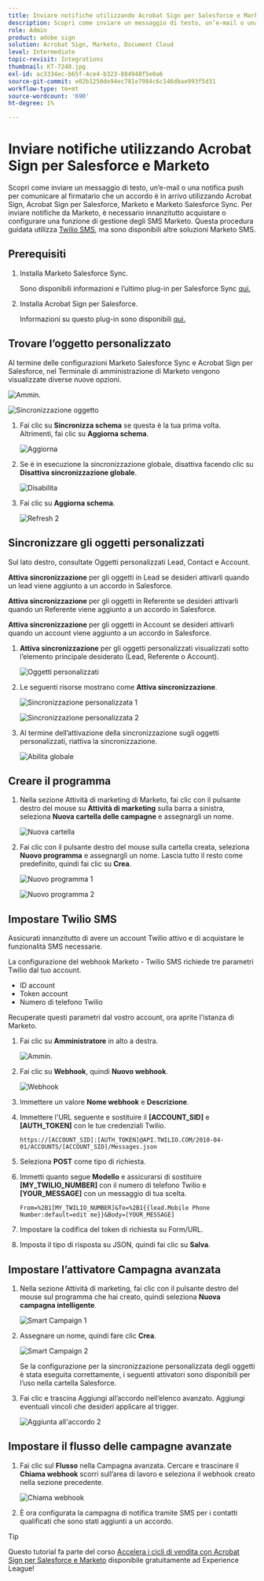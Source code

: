 ```yaml
---
title: Inviare notifiche utilizzando Acrobat Sign per Salesforce e Marketo
description: Scopri come inviare un messaggio di testo, un’e-mail o una notifica push per informare il firmatario che un accordo è in arrivo
role: Admin
product: adobe sign
solution: Acrobat Sign, Marketo, Document Cloud
level: Intermediate
topic-revisit: Integrations
thumbnail: KT-7248.jpg
exl-id: ac3334ec-b65f-4ce4-b323-884948f5e0a6
source-git-commit: e02b1250de94ec781e7984c6c146dbae993f5d31
workflow-type: tm+mt
source-wordcount: '690'
ht-degree: 1%

---
```


# Inviare notifiche utilizzando Acrobat Sign per Salesforce e Marketo

Scopri come inviare un messaggio di testo, un’e-mail o una notifica push per comunicare al firmatario che un accordo è in arrivo utilizzando Acrobat Sign, Acrobat Sign per Salesforce, Marketo e Marketo Salesforce Sync. Per inviare notifiche da Marketo, è necessario innanzitutto acquistare o configurare una funzione di gestione degli SMS Marketo. Questa procedura guidata utilizza [Twilio SMS](https://launchpoint.marketo.com/twilio/twilio-sms-for-marketo/), ma sono disponibili altre soluzioni Marketo SMS.

## Prerequisiti

1. Installa Marketo Salesforce Sync.

   Sono disponibili informazioni e l’ultimo plug-in per Salesforce Sync [qui.](https://experienceleague.adobe.com/docs/marketo/using/product-docs/crm-sync/salesforce-sync/understanding-the-salesforce-sync.html)

1. Installa Acrobat Sign per Salesforce.

   Informazioni su questo plug-in sono disponibili [qui.](https://helpx.adobe.com/ca/sign/using/salesforce-integration-installation-guide.html)

## Trovare l’oggetto personalizzato

Al termine delle configurazioni Marketo Salesforce Sync e Acrobat Sign per Salesforce, nel Terminale di amministrazione di Marketo vengono visualizzate diverse nuove opzioni.

![Ammin.](assets/adminTab.png)

![Sincronizzazione oggetto](assets/salesforceAdmin.png)

1. Fai clic su **Sincronizza schema** se questa è la tua prima volta. Altrimenti, fai clic su **Aggiorna schema**.

   ![Aggiorna](assets/refreshSchema1.png)

1. Se è in esecuzione la sincronizzazione globale, disattiva facendo clic su **Disattiva sincronizzazione globale**.

   ![Disabilita](assets/disableGlobal.png)

1. Fai clic su **Aggiorna schema**.

   ![Refresh 2](assets/refreshSchema2.png)

## Sincronizzare gli oggetti personalizzati

Sul lato destro, consultate Oggetti personalizzati Lead, Contact e Account.

**Attiva sincronizzazione** per gli oggetti in Lead se desideri attivarli quando un lead viene aggiunto a un accordo in Salesforce.

**Attiva sincronizzazione** per gli oggetti in Referente se desideri attivarli quando un Referente viene aggiunto a un accordo in Salesforce.

**Attiva sincronizzazione** per gli oggetti in Account se desideri attivarli quando un account viene aggiunto a un accordo in Salesforce.

1. **Attiva sincronizzazione** per gli oggetti personalizzati visualizzati sotto l’elemento principale desiderato (Lead, Referente o Account).

   ![Oggetti personalizzati](assets/customObjects.png)

1. Le seguenti risorse mostrano come **Attiva sincronizzazione**.

   ![Sincronizzazione personalizzata 1](assets/customObjectSync1.png)

   ![Sincronizzazione personalizzata 2](assets/customObjectSync2.png)

1. Al termine dell’attivazione della sincronizzazione sugli oggetti personalizzati, riattiva la sincronizzazione.

   ![Abilita globale](assets/enableGlobal.png)

## Creare il programma

1. Nella sezione Attività di marketing di Marketo, fai clic con il pulsante destro del mouse su **Attività di marketing** sulla barra a sinistra, seleziona **Nuova cartella delle campagne** e assegnargli un nome.

   ![Nuova cartella](assets/newFolder.png)

1. Fai clic con il pulsante destro del mouse sulla cartella creata, seleziona **Nuovo programma** e assegnargli un nome. Lascia tutto il resto come predefinito, quindi fai clic su **Crea**.

   ![Nuovo programma 1](assets/newProgram1.png)

   ![Nuovo programma 2](assets/newProgram2.png)

## Impostare Twilio SMS

Assicurati innanzitutto di avere un account Twilio attivo e di acquistare le funzionalità SMS necessarie.

La configurazione del webhook Marketo - Twilio SMS richiede tre parametri Twilio dal tuo account.

- ID account
- Token account
- Numero di telefono Twilio

Recuperate questi parametri dal vostro account, ora aprite l&#39;istanza di Marketo.

1. Fai clic su **Amministratore** in alto a destra.

   ![Ammin.](assets/adminTab.png)

1. Fai clic su **Webhook**, quindi **Nuovo webhook**.

   ![Webhook](assets/webhooks.png)

1. Immettere un valore **Nome webhook** e **Descrizione**.

1. Immettere l&#39;URL seguente e sostituire il **[ACCOUNT_SID]** e **[AUTH_TOKEN]** con le tue credenziali Twilio.

   ```
   https://[ACCOUNT_SID]:[AUTH_TOKEN]@API.TWILIO.COM/2010-04-01/ACCOUNTS/[ACCOUNT_SID]/Messages.json
   ```

1. Seleziona **POST** come tipo di richiesta.

1. Immetti quanto segue **Modello** e assicurarsi di sostituire **[MY_TWILIO_NUMBER]** con il numero di telefono Twilio e **[YOUR_MESSAGE]** con un messaggio di tua scelta.

   ```
   From=%2B1[MY_TWILIO_NUMBER]&To=%2B1{{lead.Mobile Phone Number:default=edit me}}&Body=[YOUR_MESSAGE]
   ```

1. Impostare la codifica del token di richiesta su Form/URL.

1. Imposta il tipo di risposta su JSON, quindi fai clic su **Salva**.

## Impostare l’attivatore Campagna avanzata

1. Nella sezione Attività di marketing, fai clic con il pulsante destro del mouse sul programma che hai creato, quindi seleziona **Nuova campagna intelligente**.

   ![Smart Campaign 1](assets/smartCampaign1.png)

1. Assegnare un nome, quindi fare clic **Crea**.

   ![Smart Campaign 2](assets/smartCampaign3.png)

   Se la configurazione per la sincronizzazione personalizzata degli oggetti è stata eseguita correttamente, i seguenti attivatori sono disponibili per l’uso nella cartella Salesforce.

1. Fai clic e trascina Aggiungi all’accordo nell’elenco avanzato. Aggiungi eventuali vincoli che desideri applicare al trigger.

   ![Aggiunta all&#39;accordo 2](assets/addedToAgreement2.png)

## Impostare il flusso delle campagne avanzate

1. Fai clic sul **Flusso** nella Campagna avanzata. Cercare e trascinare il **Chiama webhook** scorri sull’area di lavoro e seleziona il webhook creato nella sezione precedente.

   ![Chiama webhook](assets/callWebhook.png)

1. È ora configurata la campagna di notifica tramite SMS per i contatti qualificati che sono stati aggiunti a un accordo.

>[!TIP]
>
>Questo tutorial fa parte del corso [Accelera i cicli di vendita con Acrobat Sign per Salesforce e Marketo](https://experienceleague.adobe.com/?recommended=Sign-U-1-2021.1) disponibile gratuitamente ad Experience League!
